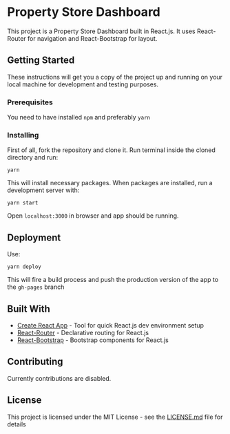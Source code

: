 # Property Store Dashboard

This project is a Property Store Dashboard built in React.js. It uses React-Router for navigation and React-Bootstrap for layout.


## Getting Started

These instructions will get you a copy of the project up and running on your local machine for development and testing purposes.

### Prerequisites

You need to have installed `npm` and preferably `yarn`

### Installing

First of all, fork the repository and clone it. Run terminal inside the cloned directory and run:

```
yarn
```

This will install necessary packages. When packages are installed, run a development server with:

```
yarn start
```

Open `localhost:3000` in browser and app should be running.


## Deployment

Use: 

```
yarn deploy
```

This will fire a build process and push the production version of the app to the `gh-pages` branch

## Built With

* [Create React App](https://github.com/facebook/create-react-app) - Tool for quick React.js dev environment setup
* [React-Router](https://github.com/ReactTraining/react-router) - Declarative routing for React.js
* [React-Bootstrap](https://github.com/react-bootstrap/react-bootstrap) - Bootstrap components for React.js

## Contributing

Currently contributions are disabled.

## License

This project is licensed under the MIT License - see the [LICENSE.md](LICENSE.md) file for details
